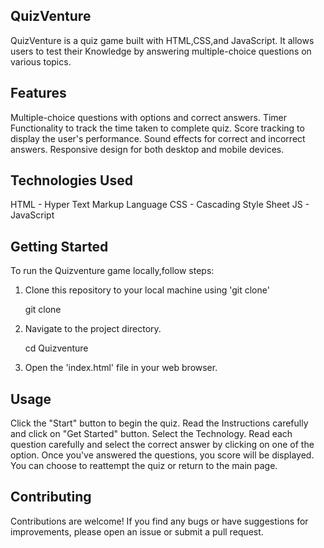 QuizVenture
--------------------------------------------------------

QuizVenture is a quiz game built with HTML,CSS,and JavaScript. 
It allows users to test their Knowledge by answering multiple-choice questions on various topics.

Features
--------------------------------------------------------
Multiple-choice questions with options and correct answers.
Timer Functionality to track the time taken to complete quiz.
Score tracking to display the user's performance.
Sound effects for correct and incorrect answers.
Responsive design for both desktop and mobile devices.

Technologies Used
--------------------------------------------------------
HTML - Hyper Text Markup Language
CSS  - Cascading Style Sheet
JS   - JavaScript

Getting Started
--------------------------------------------------------
To run the Quizventure game locally,follow steps:
1. Clone this repository to your local machine using 'git clone'
   
   git clone
   
3. Navigate to the project directory.
   
   cd Quizventure
   
5. Open the 'index.html' file in your web browser.

Usage
-------------------------------------------------------
Click the "Start" button to begin the quiz.
Read the Instructions carefully and click on "Get Started" button.
Select the Technology.
Read each question carefully and select the correct answer by clicking on one of the option.
Once you've answered the questions, you score will be displayed.
You can choose to reattempt the quiz or return to the main page.

Contributing
--------------------------------------------------------
Contributions are welcome! If you find any bugs or have suggestions for improvements, please open an issue or submit a pull request.


